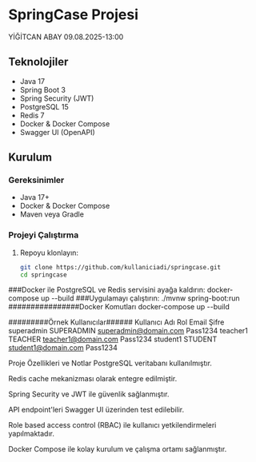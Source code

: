 # SpringCase Projesi

YİĞİTCAN ABAY 09.08.2025-13:00 

## Teknolojiler
- Java 17
- Spring Boot 3
- Spring Security (JWT)
- PostgreSQL 15
- Redis 7
- Docker & Docker Compose
- Swagger UI (OpenAPI)


## Kurulum

### Gereksinimler
- Java 17+
- Docker & Docker Compose
- Maven veya Gradle

### Projeyi Çalıştırma

1. Repoyu klonlayın:
   ```bash
   git clone https://github.com/kullaniciadi/springcase.git
   cd springcase
###Docker ile PostgreSQL ve Redis servisini ayağa kaldırın:
  docker-compose up --build
  ###Uygulamayı çalıştırın:
    ./mvnw spring-boot:run
################Docker Komutları
  docker-compose up --build


#########Örnek Kullanıcılar######
Kullanıcı Adı	Rol	Email	Şifre
superadmin	SUPERADMIN	superadmin@domain.com	Pass1234
teacher1	TEACHER	teacher1@domain.com	Pass1234
student1	STUDENT	student1@domain.com	Pass1234

Proje Özellikleri ve Notlar
PostgreSQL veritabanı kullanılmıştır.

Redis cache mekanizması olarak entegre edilmiştir.

Spring Security ve JWT ile güvenlik sağlanmıştır.

API endpoint'leri Swagger UI üzerinden test edilebilir.

Role based access control (RBAC) ile kullanıcı yetkilendirmeleri yapılmaktadır.

Docker Compose ile kolay kurulum ve çalışma ortamı sağlanmıştır.
